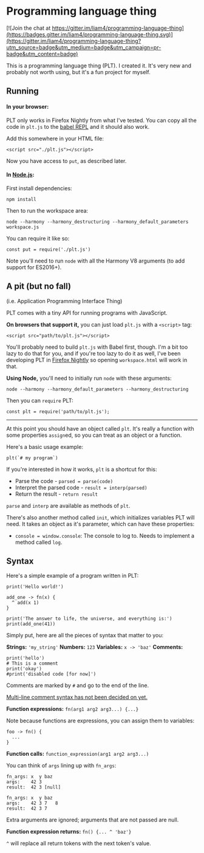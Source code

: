 # Programming language thing

[![Join the chat at https://gitter.im/liam4/programming-language-thing](https://badges.gitter.im/liam4/programming-language-thing.svg)](https://gitter.im/liam4/programming-language-thing?utm_source=badge&utm_medium=badge&utm_campaign=pr-badge&utm_content=badge)

This is a programming language thing (PLT). I created it. It's very new and probably not worth using, but it's a fun project for myself.

## Running

#### In your browser:

PLT only works in Firefox Nightly from what I've tested. You can copy all the code in `plt.js` to the [babel REPL](http://babeljs.io/repl) and it should also work.

Add this somewhere in your HTML file:

	<script src="./plt.js"></script>

Now you have access to `put`, as described later.

#### In [Node.js](https://nodejs.org):

First install dependencies:

	npm install

Then to run the workspace area:

	node --harmony --harmony_destructuring --harmony_default_parameters workspace.js

You can require it like so:

	const put = require('./plt.js')

Note you'll need to run `node` with all the Harmony V8 arguments (to add support for ES2016+).

## A pit (but no fall)

(i.e. Application Programming Interface Thing)

PLT comes with a tiny API for running programs with JavaScript.

**On browsers that support it,** you can just load `plt.js` with a `<script>` tag:

	<script src="path/to/plt.js"></script>

You'll probably need to build `plt.js` with Babel first, though. I'm a bit too lazy to do that for you, and if you're too lazy to do it as well, I've been developing PLT in [Firefox Nightly](https://nightly.mozilla.firefox) so opening `workspace.html` will work in that.

**Using Node,** you'll need to initially run `node` with these arguments:

	node --harmony --harmony_default_parameters --harmony_destructuring

Then you can `require` PLT:

	const plt = require('path/to/plt.js');

---

At this point you should have an object called `plt`. It's really a function with some properties `assign`ed, so you can treat as an object or a function.

Here's a basic usage example:

	plt(`# my program`)

If you're interested in how it works, `plt` is a shortcut for this:

* Parse the code - `parsed = parse(code)`
* Interpret the parsed code - `result = interp(parsed)`
* Return the result - `return result`

`parse` and `interp` are available as methods of `plt`.

There's also another method called `init`, which initializes variables PLT will need. It takes an object as it's parameter, which can have these properties:

* `console = window.console`: The console to log to. Needs to implement a method called `log`.

## Syntax

Here's a simple example of a program written in PLT:

    print('Hello world!')

    add_one -> fn(x) {
      ^ add(x 1)
    }

    print('The answer to life, the universe, and everything is:')
    print(add_one(41))

Simply put, here are all the pieces of syntax that matter to you:

**Strings:** `'my_string'`
**Numbers:** `123`
**Variables:** `x -> 'baz'`
**Comments:**

    print('hello')
    # This is a comment
    print('okay')
    #print('disabled code [for now]')

Comments are marked by `#` and go to the end of the line.

[Multi-line comment syntax has not been decided on yet.](https://github.com/liam4/programming-language-thing/issues/2)

**Function expressions:** `fn(arg1 arg2 arg3...) {...}`

Note because functions are expressions, you can assign them to variables:

    foo -> fn() {
      ...
    }

**Function calls:** `function_expression(arg1 arg2 arg3...)`

You can think of `args` lining up with `fn_args`:

    fn_args: x  y baz
    args:    42 3
    result:  42 3 [null]

    fn_args: x  y baz
    args:    42 3 7   8
    result:  42 3 7

Extra arguments are ignored; arguments that are not passed are null.

**Function expression returns:** `fn() {... ^ 'baz'}`

`^` will replace all return tokens with the next token's value.
